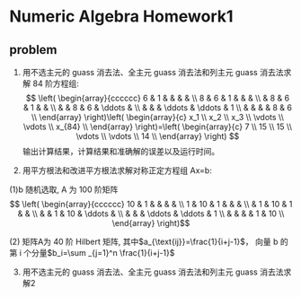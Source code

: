 #   Numeric Algebra Homework1

##  problem

1. 用不选主元的 guass 消去法、全主元 guass 消去法和列主元 guass 消去法求解 84 阶方程组:
$$ \left(
\begin{array}{cccccc}
 6 & 1 &   &   &   &   \\
 8 & 6 & 1 &  &   &   \\
  & 8 & 6 & 1 &  &  \\
  &  & 8 & 6 & \ddots &  \\
  &  &  & \ddots & \ddots & 1 \\
  &  &  &  & 8 & 6 \\
\end{array}
\right)\left(
\begin{array}{c}
 x_1 \\
 x_2 \\
 x_3 \\
 \vdots  \\
 \vdots  \\
 x_{84} \\
\end{array}
\right)=\left(
\begin{array}{c}
 7 \\
 15 \\
 15 \\
 \vdots  \\
 \vdots  \\
 14 \\
\end{array}
\right)
$$
输出计算结果，计算结果和准确解的误差以及运行时间。


2. 用平方根法和改进平方根法求解对称正定方程组 Ax=b:

(1)b 随机选取, A 为 100 阶矩阵
$$
\left(
\begin{array}{cccccc}
 10 & 1 &   &   &   &   \\
 1 & 10 & 1 &   &   &   \\
   & 1 & 10 & 1 &   &   \\
   &   & 1 & 10 & \ddots &   \\
   &   &   & \ddots & \ddots & 1 \\
   &   &   &   & 1 & 10 \\
\end{array}
\right)$$

(2) 矩阵A为 40 阶 Hilbert 矩阵, 其中$a_{\text{ij}}=\frac{1}{i+j-1}$，
向量 b 的第 i 个分量$b_i=\sum _{j=1}^n \frac{1}{i+j-1}$


3. 用不选主元的 guass 消去法、全主元 guass 消去法和列主元 guass 消去法求解2